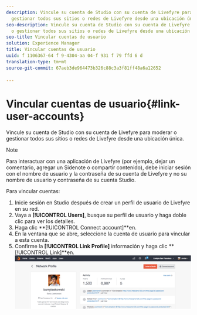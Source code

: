 ```yaml
---
description: Vincule su cuenta de Studio con su cuenta de Livefyre para moderar o
  gestionar todos sus sitios o redes de Livefyre desde una ubicación única.
seo-description: Vincule su cuenta de Studio con su cuenta de Livefyre para moderar
  o gestionar todos sus sitios o redes de Livefyre desde una ubicación única.
seo-title: Vincular cuentas de usuario
solution: Experience Manager
title: Vincular cuentas de usuario
uuid: f 1106367-64 f 9-4304-aa 04-f 931 f 79 ffd 6 d
translation-type: tm+mt
source-git-commit: 67aeb3de964473b326c88c3a3f81ff48a6a12652

---
```



# Vincular cuentas de usuario{#link-user-accounts}

Vincule su cuenta de Studio con su cuenta de Livefyre para moderar o gestionar todos sus sitios o redes de Livefyre desde una ubicación única.

>[!NOTE]
>
>Para interactuar con una aplicación de Livefyre (por ejemplo, dejar un comentario, agregar un Sidenote o compartir contenido), debe iniciar sesión con el nombre de usuario y la contraseña de su cuenta de Livefyre y no su nombre de usuario y contraseña de su cuenta Studio.

Para vincular cuentas:

1. Inicie sesión en Studio después de crear un perfil de usuario de Livefyre en su red.
1. Vaya a **[!UICONTROL Users]**, busque su perfil de usuario y haga doble clic para ver los detalles.
1. Haga clic **[!UICONTROL Connect account]**en.
1. En la ventana que se abre, seleccione la cuenta de usuario para vincular a esta cuenta.
1. Confirme la **[!UICONTROL Link Profile]** información y haga clic **[!UICONTROL Link]**en. ![](assets/UsersConnectAccount-1024x311.png)

